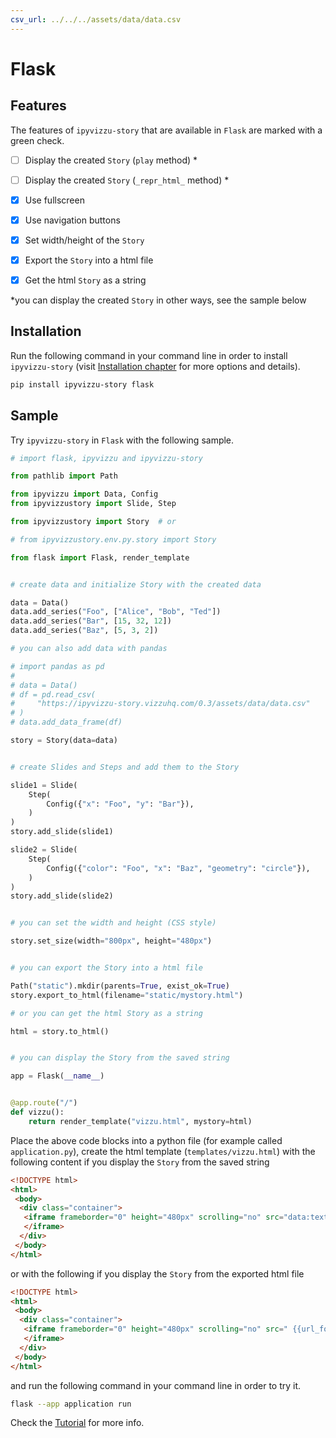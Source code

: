 ```yaml
---
csv_url: ../../../assets/data/data.csv
---
```


# Flask

## Features

The features of `ipyvizzu-story` that are available in `Flask` are marked with a
green check.

- [ ] Display the created `Story` (`play` method) \*

- [ ] Display the created `Story` (`_repr_html_` method) \*

- [x] Use fullscreen

- [x] Use navigation buttons

- [x] Set width/height of the `Story`

- [x] Export the `Story` into a html file

- [x] Get the html `Story` as a string

\*you can display the created `Story` in other ways, see the sample below

## Installation

Run the following command in your command line in order to install
`ipyvizzu-story` (visit [Installation chapter](../../installation.md) for more
options and details).

```sh
pip install ipyvizzu-story flask
```

## Sample

Try `ipyvizzu-story` in `Flask` with the following sample.

```python
# import flask, ipyvizzu and ipyvizzu-story

from pathlib import Path

from ipyvizzu import Data, Config
from ipyvizzustory import Slide, Step

from ipyvizzustory import Story  # or

# from ipyvizzustory.env.py.story import Story

from flask import Flask, render_template


# create data and initialize Story with the created data

data = Data()
data.add_series("Foo", ["Alice", "Bob", "Ted"])
data.add_series("Bar", [15, 32, 12])
data.add_series("Baz", [5, 3, 2])

# you can also add data with pandas

# import pandas as pd
#
# data = Data()
# df = pd.read_csv(
#     "https://ipyvizzu-story.vizzuhq.com/0.3/assets/data/data.csv"
# )
# data.add_data_frame(df)

story = Story(data=data)


# create Slides and Steps and add them to the Story

slide1 = Slide(
    Step(
        Config({"x": "Foo", "y": "Bar"}),
    )
)
story.add_slide(slide1)

slide2 = Slide(
    Step(
        Config({"color": "Foo", "x": "Baz", "geometry": "circle"}),
    )
)
story.add_slide(slide2)


# you can set the width and height (CSS style)

story.set_size(width="800px", height="480px")


# you can export the Story into a html file

Path("static").mkdir(parents=True, exist_ok=True)
story.export_to_html(filename="static/mystory.html")

# or you can get the html Story as a string

html = story.to_html()


# you can display the Story from the saved string

app = Flask(__name__)


@app.route("/")
def vizzu():
    return render_template("vizzu.html", mystory=html)
```

Place the above code blocks into a python file (for example called
`application.py`), create the html template (`templates/vizzu.html`) with the
following content if you display the `Story` from the saved string

```html
<!DOCTYPE html>
<html>
 <body>
  <div class="container">
   <iframe frameborder="0" height="480px" scrolling="no" src="data:text/html, {{ mystory }}" width="800px">
   </iframe>
  </div>
 </body>
</html>

```

or with the following if you display the `Story` from the exported html file

```html
<!DOCTYPE html>
<html>
 <body>
  <div class="container">
   <iframe frameborder="0" height="480px" scrolling="no" src=" {{url_for('static', filename='/mystory.html')}}" width="800px">
   </iframe>
  </div>
 </body>
</html>

```

and run the following command in your command line in order to try it.

```sh
flask --app application run
```

Check the [Tutorial](../../tutorial/index.md) for more info.
